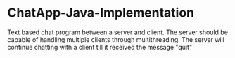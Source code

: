 # ChatApp-Java-Implementation


Text based chat program between a server and client. The server should be capable of handling multiple clients through multithreading. The server will continue chatting with a client till it received the message "quit"
